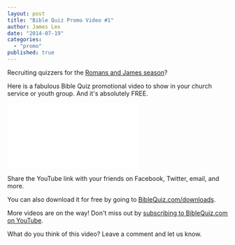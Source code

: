 ```yaml
---
layout: post
title: "Bible Quiz Promo Video #1"
author: James Lex
date: "2014-07-19"
categories: 
  - "promo"
published: true
---
```


Recruiting quizzers for the [Romans and James season](/current-season)?

Here is a fabulous Bible Quiz promotional video to show in your church service or youth group. And it's absolutely FREE.

<iframe src="//www.youtube.com/embed/vv1-W20MMAg?rel=0" frameborder="0" allowfullscreen></iframe>

Share the YouTube link with your friends on Facebook, Twitter, email, and more.

You can also download it for free by going to [BibleQuiz.com/downloads](/downloads).

More videos are on the way! Don't miss out by [subscribing to BibleQuiz.com on YouTube](https://www.youtube.com/user/biblequizvids?sub_confirmation=1).

What do you think of this video? Leave a comment and let us know.
